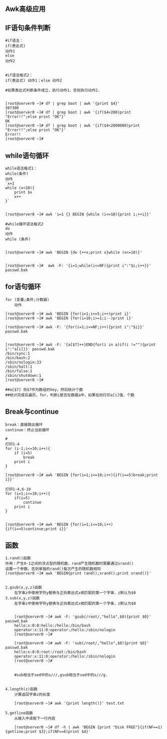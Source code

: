 ## Awk高级应用

## IF语句条件判断
	#if语法：
	if(表达式)
	动作1
	else
	动作2


	#if语法格式2：
	if(表达式) 动作1；else 动作2

	#如果表达式判断条件成立，执行动作1，否则执行动作2.


	[root@server0 ~]# df | grep boot | awk '{print $4}'
	387300
	[root@server0 ~]# df | grep boot | awk '{if($4<200)print "Error!!";else print "OK"}'
	OK
	[root@server0 ~]# df | grep boot | awk '{if($4<2000000)print "Error!!";else print "OK"}'
	Error!!
	[root@server0 ~]# 


## while语句循环
	while语法格式1：
	while(条件)
	动作
	`x=1
	while (x<10){
		print $x
		x++
	}`


	[root@server0 ~]# awk 'i=1 {} BEGIN {while (i<=10){print i;++i}}'

	#while循环语法格式2
	do	
	动作
	while (条件)


	[root@server0 ~]# awk 'BEGIN {do {++x;print x}while (x<=10)}'


	[root@server0 ~]#  awk -F: '{i=1;while(i<=NF){print i":"$i;i++}}' passwd.bak 


## for语句循环
	for (变量;条件;计数器)
		动作

	[root@server0 ~]# awk 'BEGIN {for(i=1;i<=5;i++)print i}'
	[root@server0 ~]# awk 'BEGIN {for(i=10;i>=1;i--)print i}'

	[root@server0 ~]# awk -F: '{for(i=1;i<=NF;i++){print i":"$i}}' passwd.bak


	[root@server0 ~]# awk -F: '{a[$7]++}END{for(i in a)if(i !=""){print i":"a[i]}}' passwd.bak 
	/bin/sync:1
	/bin/bash:2
	/sbin/nologin:33
	/sbin/halt:1
	/bin/false:1
	/sbin/shutdown:1
	[root@server0 ~]# 

	##a[$7] 将$7作为数组的key，然后统计个数
	##统计完成后遍历，for，判断i是否在数据a中，如果在则打印a[i]值，个数




## Break与continue

	break：直接跳出循环
	continue：终止当前循环

	#
	打印1-4
	for (i-1;i<=10;i++){
		if (i=5)
			break
		print i	
	}

	[root@server0 ~]# awk 'BEGIN {for(i=1;i<=10;i++){if(i==5)break;print i}}'

	打印1-4,6-10
	for (i=1;i<=10;i++){
		if(i=5)
			continue
		print i
	}


	[root@server0 ~]# awk 'BEGIN {for(i=1;i<=10;i++){if(i==5)continue;print i}}' 


## 函数
	1.rand()函数
	作用：产生0-1之间的浮点型的随机数，rand产生随机数时需要通过srand()
	设置一个参数，否则单独的rand()每次产生的随机数相同
	[root@server0 ~]# awk 'BEGIN{print rand();srand();print srand()}'


	2.gsub(x,y,z)函数
		在字串z中使用字符y替换与正则表达式x相匹配的第一个字串，z默认为$0
	3.sub(x,y,z)函数
		在字串z中使用字符y替换与正则表达式x相匹配的第一个字串，z默认为$0


		[root@server0 ~]# awk -F: 'gsub(/root/,"hello",$0){print $0}' passwd.bak 
		hello:x:0:0:hello:/hello:/bin/bash
		operator:x:11:0:operator:/hello:/sbin/nologin
		[root@server0 ~]# 

		[root@server0 ~]# awk -F: 'sub(/root/,"hello",$0){print $0}' passwd.bak 
		hello:x:0:0:root:/root:/bin/bash
		operator:x:11:0:operator:/hello:/sbin/nologin
		[root@server0 ~]# 

		
		#sub相当于sed中的s///,gsub相当于sed中的s///g.


	4.length(z)函数
		计算返回字串z的长度

		[root@server0 ~]# awk '{print length()}' test.txt

	5.getline函数
		从输入中读取下一行内容

		[root@server0 ~]# df -h | awk 'BEGIN {print "Disk FREE"}{if(NF==1){getline;print $3};if(NF==6)print $4}'


	